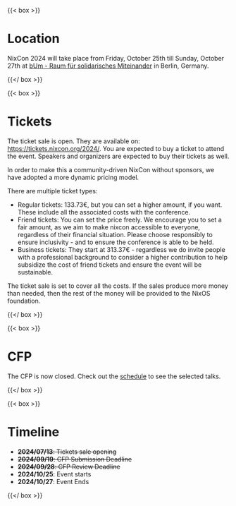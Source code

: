 ---
---

{{< box >}}

# Location

NixCon 2024 will take place from Friday, October 25th till Sunday, October 27th
at [bUm - Raum für solidarisches Miteinander](https://bum.berlin) in Berlin,
Germany.

{{</ box >}}

{{< box >}}

# Tickets

The ticket sale is open. They are available on: https://tickets.nixcon.org/2024/. You are expected to buy a ticket to attend the event. Speakers and organizers are expected to buy their tickets as well.

In order to make this a community-driven NixCon without sponsors, we have adopted a more dynamic pricing model.

There are multiple ticket types:

- Regular tickets: 133.73€, but you can set a higher amount, if you want. These include all the associated costs with the conference.
- Friend tickets: You can set the price freely. We encourage you to set a fair amount, as we aim to make nixcon accessible to everyone, regardless of their financial situation. Please choose responsibly to ensure inclusivity - and to ensure the conference is able to be held.
- Business tickets: They start at 313.37€ - regardless we do invite people with a professional background to consider a higher contribution to help subsidize the cost of friend tickets and ensure the event will be sustainable.

The ticket sale is set to cover all the costs. If the sales produce more money than needed, then the rest of the money will be provided to the NixOS foundation.

{{</ box >}}

{{< box >}}

# CFP

The CFP is now closed. Check out the [schedule](/schedule) to see the selected talks.

{{</ box >}}

{{< box >}}

# Timeline

- ~~**2024/07/13**: Tickets sale opening~~
- ~~**2024/09/19**: CFP Submission Deadline~~
- ~~**2024/09/28**: CFP Review Deadline~~
- **2024/10/25**: Event starts
- **2024/10/27**: Event Ends


{{</ box >}}
